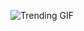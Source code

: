 
<!-- GIF_SECTION -->
![Trending GIF](https://media1.giphy.com/media/v1.Y2lkPThiYjIxNzcybTgxeWNjNW5yNnRsaGtmaWNhdzFyeTh4Zm84ZmZkNjNkcHB4bDE0dSZlcD12MV9naWZzX3NlYXJjaCZjdD1n/Dh5q0sShxgp13DwrvG/giphy.gif)
<!-- END_GIF_SECTION -->

